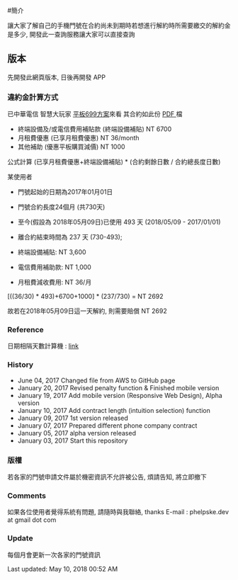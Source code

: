 
#簡介

讓大家了解自己的手機門號在合約尚未到期時若想進行解約時所需要繳交的解約金是多少, 開發此一查詢服務讓大家可以直接查詢

## 版本
先開發此網頁版本, 日後再開發 APP

### 違約金計算方式

已中華電信 智慧大玩家 <a href="http://www.emome.net/channel?chid=829&pid=6">平板699方案</a>來看
其合約如此份 <a href="https://drive.google.com/file/d/0B9po2jdlaNnNOVNIa1ZsX1kwMHM/view?usp=sharing"> PDF </a> 檔 

* 終端設備及/或電信費用補貼款 (終端設備補貼) 	NT 6700
* 月租費優惠 (已享月租費優惠)					NT 36/month
* 其他補助 (優惠平板購買減價)					NT 1000

公式計算
(已享月租費優惠+終端設備補貼) * (合約剩餘日數 / 合約總長度日數)

某使用者
* 門號起始的日期為2017年01月01日
* 門號合約長度24個月 (共730天)
* 至今(假設為 2018年05月09日)已使用 493 天 (2018/05/09 - 2017/01/01)
* 離合約結束時間為 237 天 (730-493); 

* 終端設備補貼: NT 3,600
* 電信費用補助款: NT 1,000
* 月租費減收費用: NT 36/月

[((36/30) * 493)+6700+1000] * (237/730) = NT 2692

故若在2018年05月09日這一天解約, 則需要賠償 NT 2692


### Reference
日期相隔天數計算機 : [link](http://daybetween.0123456789.tw)

### History
* June 04, 2017		Changed file from AWS to GitHub page
* January 20, 2017	Revised penalty function & Finished mobile version
* January 19, 2017	Add mobile version (Responsive Web Design), Alpha version
* January 10, 2017	Add contract length (intuition selection) function
* January 09, 2017	1st version released
* January 07, 2017	Prepared different phone company contract
* January 05, 2017	alpha version released
* January 03, 2017	Start this repository

### 版權
若各家的門號申請文件屬於機密資訊不允許被公告, 煩請告知, 將立即撤下

### Comments
如果各位使用者覺得系統有問題, 請隨時與我聯絡, thanks
E-mail : phelpske.dev at gmail dot com

### Update
每個月會更新一次各家的門號資訊

Last updated: May 10, 2018 00:52 AM



